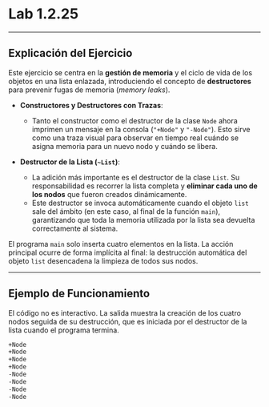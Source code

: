 # Lab 1.2.25

-----

## Explicación del Ejercicio 

Este ejercicio se centra en la **gestión de memoria** y el ciclo de vida de los objetos en una lista enlazada, introduciendo el concepto de **destructores** para prevenir fugas de memoria (*memory leaks*).

  * **Constructores y Destructores con Trazas**:

      * Tanto el constructor como el destructor de la clase `Node` ahora imprimen un mensaje en la consola (`"+Node"` y `"-Node"`). Esto sirve como una traza visual para observar en tiempo real cuándo se asigna memoria para un nuevo nodo y cuándo se libera.

  * **Destructor de la Lista (`~List`)**:

      * La adición más importante es el destructor de la clase `List`. Su responsabilidad es recorrer la lista completa y **eliminar cada uno de los nodos** que fueron creados dinámicamente.
      * Este destructor se invoca automáticamente cuando el objeto `list` sale del ámbito (en este caso, al final de la función `main`), garantizando que toda la memoria utilizada por la lista sea devuelta correctamente al sistema.

El programa `main` solo inserta cuatro elementos en la lista. La acción principal ocurre de forma implícita al final: la destrucción automática del objeto `list` desencadena la limpieza de todos sus nodos.

-----

## Ejemplo de Funcionamiento 

El código no es interactivo. La salida muestra la creación de los cuatro nodos seguida de su destrucción, que es iniciada por el destructor de la lista cuando el programa termina.

```bash
+Node
+Node
+Node
+Node
-Node
-Node
-Node
-Node
```
